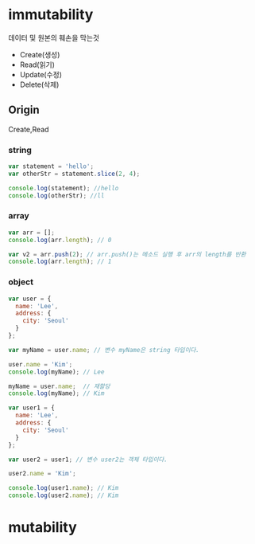 # immutability

데이터 및 원본의 훼손을 막는것

- Create(생성)
- Read(읽기)
- Update(수정)
- Delete(삭제)

## Origin

Create,Read

### string

```javascript
var statement = 'hello';
var otherStr = statement.slice(2, 4);

console.log(statement); //hello
console.log(otherStr); //ll
```

### array

```javascript
var arr = [];
console.log(arr.length); // 0

var v2 = arr.push(2); // arr.push()는 메소드 실행 후 arr의 length를 반환
console.log(arr.length); // 1
```

### object

```javascript
var user = {
  name: 'Lee',
  address: {
    city: 'Seoul'
  }
};

var myName = user.name; // 변수 myName은 string 타입이다.

user.name = 'Kim';
console.log(myName); // Lee

myName = user.name;  // 재할당
console.log(myName); // Kim
```

```javascript
var user1 = {
  name: 'Lee',
  address: {
    city: 'Seoul'
  }
};

var user2 = user1; // 변수 user2는 객체 타입이다.

user2.name = 'Kim';

console.log(user1.name); // Kim
console.log(user2.name); // Kim
```

# mutability
